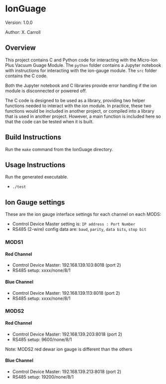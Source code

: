 # IonGuage
Version: 1.0.0

Author: X. Carroll

## Overview
This project contains C and Python code for interacting with the Micro-Ion Plus Vacuum Guage Module. The `python` folder contains a Jupyter notebook with instructions for interacting with the ion-gauge module. The `src` folder contains the C code.

Both the Jupyter notebook and C libraries provide error handling if the ion module is disconnected or powered off.

The C code is designed to be used as a library, providing two helper functions needed to interact with the ion module. In practice, these two functions would be included in another project, or compiled into a library that is used in another project. However, a main function is included here so that the code can be tested when it is built.

## Build Instructions
Run the `make` command from the IonGuage directory.

## Usage Instructions
Run the generated executable.
- `./test`

## Ion Gauge settings
These are the ion gauge interface settings for each channel on each MODS:

* Comtrol Device Master setting is: `IP address : Port Number`
* RS485 (2-wire) config data are: `baud`, `parity`, `data bits`, `stop bit`

### MODS1

#### Red Channel
 * Comtrol Device Master: 192.168.139.103:8018 (port 2)
 * RS485 setup: xxxx/none/8/1

#### Blue Channel 
 * Comtrol Device Master: 192.168.139.113:8018 (port 2)
 * RS485 setup: xxxx/none/8/1
### MODS2

#### Red Channel
 * Comtrol Device Master: 192.168.139.203:8018 (port 2)
 * RS485 setup: 9600/none/8/1

Note: MODS2 red dewar ion gauge is different than the others

#### Blue Channel 
 * Comtrol Device Master: 192.168.139.213:8018 (port 2)
 * RS485 setup: 19200/none/8/1
